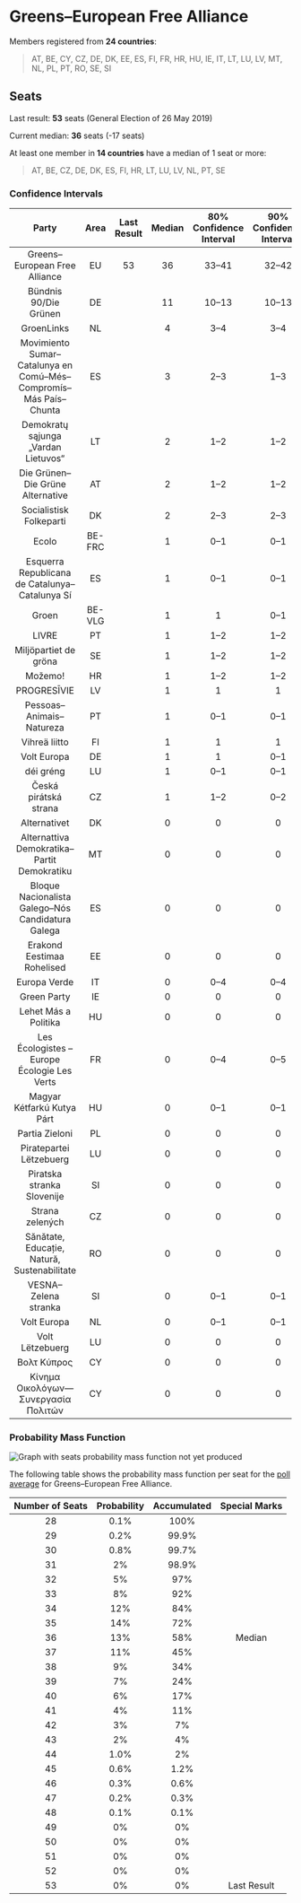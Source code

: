 # Greens–European Free Alliance

Members registered from **24 countries**:

> AT, BE, CY, CZ, DE, DK, EE, ES, FI, FR, HR, HU, IE, IT, LT, LU, LV, MT, NL, PL, PT, RO, SE, SI

## Seats

Last result: **53** seats (General Election of 26 May 2019)

Current median: **36** seats (-17 seats)

At least one member in **14 countries** have a median of 1 seat or more:

> AT, BE, CZ, DE, DK, ES, FI, HR, LT, LU, LV, NL, PT, SE

### Confidence Intervals

| Party | Area | Last Result | Median | 80% Confidence Interval | 90% Confidence Interval | 95% Confidence Interval | 99% Confidence Interval |
|:-----:|:----:|:-----------:|:------:|:-----------------------:|:-----------------------:|:-----------------------:|:-----------------------:|
| Greens–European Free Alliance | EU | 53 | 36 | 33–41 | 32–42 | 31–43 | 30–46 |
| Bündnis 90/Die Grünen | DE | | 11 | 10–13 | 10–13 | 9–13 | 9–13 |
| GroenLinks | NL | | 4 | 3–4 | 3–4 | 3–4 | 3–5 |
| Movimiento Sumar–Catalunya en Comú–Més–Compromís–Más País–Chunta | ES | | 3 | 2–3 | 1–3 | 1–4 | 1–4 |
| Demokratų sąjunga „Vardan Lietuvos“ | LT | | 2 | 1–2 | 1–2 | 1–3 | 1–3 |
| Die Grünen–Die Grüne Alternative | AT | | 2 | 1–2 | 1–2 | 1–2 | 1–3 |
| Socialistisk Folkeparti | DK | | 2 | 2–3 | 2–3 | 2–3 | 2–3 |
| Ecolo | BE-FRC | | 1 | 0–1 | 0–1 | 0–1 | 0–1 |
| Esquerra Republicana de Catalunya–Catalunya Sí | ES | | 1 | 0–1 | 0–1 | 0–1 | 0–1 |
| Groen | BE-VLG | | 1 | 1 | 0–1 | 0–1 | 0–1 |
| LIVRE | PT | | 1 | 1–2 | 1–2 | 1–2 | 1–2 |
| Miljöpartiet de gröna | SE | | 1 | 1–2 | 1–2 | 1–2 | 1–2 |
| Možemo! | HR | | 1 | 1–2 | 1–2 | 1–2 | 1–2 |
| PROGRESĪVIE | LV | | 1 | 1 | 1 | 1 | 1 |
| Pessoas–Animais–Natureza | PT | | 1 | 0–1 | 0–1 | 0–1 | 0–1 |
| Vihreä liitto | FI | | 1 | 1 | 1 | 1 | 1 |
| Volt Europa | DE | | 1 | 1 | 0–1 | 0–1 | 0–2 |
| déi gréng | LU | | 1 | 0–1 | 0–1 | 0–1 | 0–1 |
| Česká pirátská strana | CZ | | 1 | 1–2 | 0–2 | 0–2 | 0–2 |
| Alternativet | DK | | 0 | 0 | 0 | 0 | 0 |
| Alternattiva Demokratika–Partit Demokratiku | MT | | 0 | 0 | 0 | 0 | 0 |
| Bloque Nacionalista Galego–Nós Candidatura Galega | ES | | 0 | 0 | 0 | 0 | 0–1 |
| Erakond Eestimaa Rohelised | EE | | 0 | 0 | 0 | 0 | 0 |
| Europa Verde | IT | | 0 | 0–4 | 0–4 | 0–4 | 0–5 |
| Green Party | IE | | 0 | 0 | 0 | 0 | 0 |
| Lehet Más a Politika | HU | | 0 | 0 | 0 | 0 | 0 |
| Les Écologistes – Europe Écologie Les Verts | FR | | 0 | 0–4 | 0–5 | 0–5 | 0–5 |
| Magyar Kétfarkú Kutya Párt | HU | | 0 | 0–1 | 0–1 | 0–1 | 0–1 |
| Partia Zieloni | PL | | 0 | 0 | 0 | 0 | 0–1 |
| Piratepartei Lëtzebuerg | LU | | 0 | 0 | 0 | 0 | 0 |
| Piratska stranka Slovenije | SI | | 0 | 0 | 0 | 0 | 0 |
| Strana zelených | CZ | | 0 | 0 | 0 | 0 | 0 |
| Sănătate, Educație, Natură, Sustenabilitate | RO | | 0 | 0 | 0 | 0 | 0 |
| VESNA–Zelena stranka | SI | | 0 | 0–1 | 0–1 | 0–1 | 0–1 |
| Volt Europa | NL | | 0 | 0–1 | 0–1 | 0–1 | 0–1 |
| Volt Lëtzebuerg | LU | | 0 | 0 | 0 | 0 | 0 |
| Βολτ Κύπρος | CY | | 0 | 0 | 0 | 0 | 0–1 |
| Κίνημα Οικολόγων—Συνεργασία Πολιτών | CY | | 0 | 0 | 0 | 0 | 0–1 |

### Probability Mass Function

![Graph with seats probability mass function not yet produced](average-2025-07-31-seats-pmf-greens–europeanfreealliance.png "Seats Probability Mass Function")

The following table shows the probability mass function per seat for the [poll average](average-2025-07-31.html) for Greens–European Free Alliance.

| Number of Seats | Probability | Accumulated | Special Marks |
|:---------------:|:-----------:|:-----------:|:-------------:|
| 28 | 0.1% | 100% |  |
| 29 | 0.2% | 99.9% |  |
| 30 | 0.8% | 99.7% |  |
| 31 | 2% | 98.9% |  |
| 32 | 5% | 97% |  |
| 33 | 8% | 92% |  |
| 34 | 12% | 84% |  |
| 35 | 14% | 72% |  |
| 36 | 13% | 58% | Median |
| 37 | 11% | 45% |  |
| 38 | 9% | 34% |  |
| 39 | 7% | 24% |  |
| 40 | 6% | 17% |  |
| 41 | 4% | 11% |  |
| 42 | 3% | 7% |  |
| 43 | 2% | 4% |  |
| 44 | 1.0% | 2% |  |
| 45 | 0.6% | 1.2% |  |
| 46 | 0.3% | 0.6% |  |
| 47 | 0.2% | 0.3% |  |
| 48 | 0.1% | 0.1% |  |
| 49 | 0% | 0% |  |
| 50 | 0% | 0% |  |
| 51 | 0% | 0% |  |
| 52 | 0% | 0% |  |
| 53 | 0% | 0% | Last Result |



